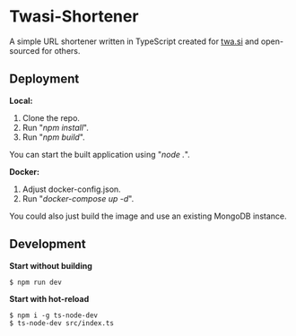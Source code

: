 # Twasi-Shortener
A simple URL shortener written in TypeScript created for [twa.si](https://twa.si) and open-sourced for others.

## Deployment
**Local:**
1. Clone the repo.
2. Run "*npm install*".
3. Run "*npm build*".

You can start the built application using "*node .*".

**Docker:**
1. Adjust docker-config.json.
2. Run "*docker-compose up -d*".

You could also just build the image and use an existing MongoDB instance.

## Development
**Start without building**
```console
$ npm run dev
```

**Start with hot-reload**
```console
$ npm i -g ts-node-dev
$ ts-node-dev src/index.ts
```
